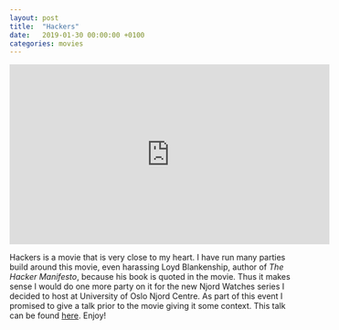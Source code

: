 ```yaml
---
layout: post
title:  "Hackers"
date:   2019-01-30 00:00:00 +0100
categories: movies
---
```


<iframe width="560" height="315" src="https://www.youtube.com/embed/Ql1uLyuWra8" frameborder="0" allow="accelerometer; autoplay; encrypted-media; gyroscope; picture-in-picture" allowfullscreen></iframe>

Hackers is a movie that is very close to my heart. I have run many parties build around this movie, even harassing Loyd Blankenship, author of *The Hacker Manifesto*, because his book is quoted in the movie. Thus it makes sense I would do one more party on it for the new Njord Watches series I decided to host at University of Oslo Njord Centre. As part of this event I promised to give a talk prior to the movie giving it some context. This talk can be found [here](https://docs.google.com/presentation/d/1TKXyaypsgUYCIpiLtHszELQDGfY8MM-CPfW1lCJhI_I/edit?usp=sharing). Enjoy!